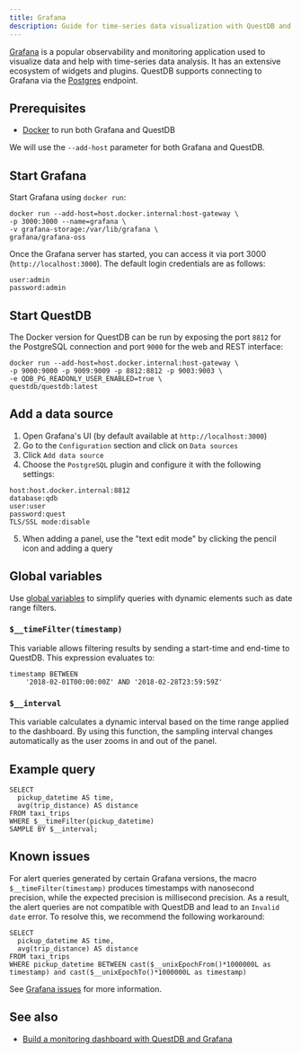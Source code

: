 ```yaml
---
title: Grafana
description: Guide for time-series data visualization with QuestDB and Grafana
---
```


[Grafana](https://grafana.com/) is a popular observability and monitoring
application used to visualize data and help with time-series data analysis. It
has an extensive ecosystem of widgets and plugins. QuestDB supports connecting
to Grafana via the [Postgres](/docs/reference/api/postgres/) endpoint.

## Prerequisites

- [Docker](/docs/get-started/docker/) to run both Grafana and QuestDB

We will use the `--add-host` parameter for both Grafana and QuestDB.

## Start Grafana

Start Grafana using `docker run`:

```shell
docker run --add-host=host.docker.internal:host-gateway \
-p 3000:3000 --name=grafana \
-v grafana-storage:/var/lib/grafana \
grafana/grafana-oss
```

Once the Grafana server has started, you can access it via port 3000
(`http://localhost:3000`). The default login credentials are as follows:

```shell
user:admin
password:admin
```

## Start QuestDB

The Docker version for QuestDB can be run by exposing the port `8812` for the
PostgreSQL connection and port `9000` for the web and REST interface:

```shell
docker run --add-host=host.docker.internal:host-gateway \
-p 9000:9000 -p 9009:9009 -p 8812:8812 -p 9003:9003 \
-e QDB_PG_READONLY_USER_ENABLED=true \
questdb/questdb:latest

```

## Add a data source

1. Open Grafana's UI (by default available at `http://localhost:3000`)
2. Go to the `Configuration` section and click on `Data sources`
3. Click `Add data source`
4. Choose the `PostgreSQL` plugin and configure it with the following settings:

```
host:host.docker.internal:8812
database:qdb
user:user
password:quest
TLS/SSL mode:disable
```

5. When adding a panel, use the "text edit mode" by clicking the pencil icon and
  adding a query

## Global variables

Use
[global variables](https://grafana.com/docs/grafana/latest/variables/variable-types/global-variables/#global-variables)
to simplify queries with dynamic elements such as date range filters.

### `$__timeFilter(timestamp)`

This variable allows filtering results by sending a start-time and end-time to
QuestDB. This expression evaluates to:

```questdb-sql
timestamp BETWEEN
    '2018-02-01T00:00:00Z' AND '2018-02-28T23:59:59Z'
```

### `$__interval`

This variable calculates a dynamic interval based on the time range applied to
the dashboard. By using this function, the sampling interval changes
automatically as the user zooms in and out of the panel.

## Example query

```questdb-sql
SELECT
  pickup_datetime AS time,
  avg(trip_distance) AS distance
FROM taxi_trips
WHERE $__timeFilter(pickup_datetime)
SAMPLE BY $__interval;
```

## Known issues

For alert queries generated by certain Grafana versions, the macro
`$__timeFilter(timestamp)` produces timestamps with nanosecond precision, while
the expected precision is millisecond precision. As a result, the alert queries
are not compatible with QuestDB and lead to an `Invalid date` error. To resolve
this, we recommend the following workaround:

```questdb-sql
SELECT
  pickup_datetime AS time,
  avg(trip_distance) AS distance
FROM taxi_trips
WHERE pickup_datetime BETWEEN cast($__unixEpochFrom()*1000000L as timestamp) and cast($__unixEpochTo()*1000000L as timestamp)

```

See [Grafana issues](https://github.com/grafana/grafana/issues/51611) for more
information.

## See also

- [Build a monitoring dashboard with QuestDB and Grafana](/blog/time-series-monitoring-dashboard-grafana-questdb/)
